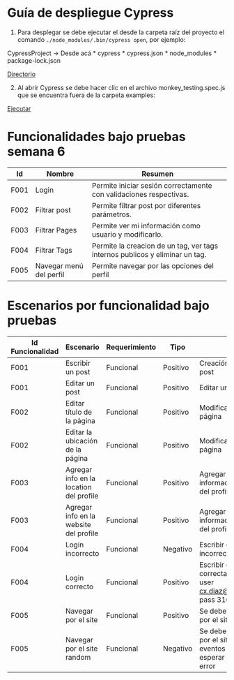# Guía de despliegue Cypress

1. Para desplegar se debe ejecutar el desde la carpeta raíz del proyecto el comando `./node_modules/.bin/cypress open`, por ejemplo:

CypressProject -> Desde acá
    * cypress
    * cypress.json
    * node_modules
    * package-lock.json

[Directorio](https://uniandes-my.sharepoint.com/:i:/g/personal/cx_diaz_uniandes_edu_co/EbzVylDgb0dCk2dbdLfLY4cBJG4TEcPzaJhtIAzTcavw4w?e=vtX4nP)

2. Al abrir Cypress se debe hacer clic en el archivo monkey_testing.spec.js que se encuentra fuera de la carpeta examples:

[Ejecutar](https://uniandes-my.sharepoint.com/:i:/g/personal/cx_diaz_uniandes_edu_co/EXaM-GJDBTxFnG_Yc9-vkzsBUPryUShLP54gTtH2t9BqrQ?e=XMH8KE)

# Funcionalidades bajo pruebas semana 6

| Id   | Nombre | Resumen| 
| ---- | ----- | ----- |
| F001 | Login | Permite iniciar sesión correctamente con validaciones respectivas. |
| F002 | Filtrar post | Permite filtrar post por diferentes parámetros. |
| F003	| Filtrar Pages	| Permite ver mi información como usuario y modificarlo. |
| F004	| Filtrar Tags | 	Permite la creacion de un tag, ver tags internos publicos y eliminar un tag.|
| F005	| Navegar menú del perfil	| Permite navegar por las opciones del perfil |


# Escenarios por funcionalidad bajo pruebas

| Id Funcionalidad | Escenario| Requerimiento |Tipo | Resumen| 
| ---- | ----- | ----- | -----| -----| 
| F001 | Escribir un post | Funcional | Positivo|Creación de un nuevo post |
| F001 | Editar un post | Funcional | Positivo| Editar un post ya creado |
| F002 | Editar título de la página | Funcional | Positivo| Modificar el título de la página | 
| F002 | Editar la ubicación de la página | Funcional | Positivo| Modificar la location de la página |
| F003 | Agregar info en la location del profile | Funcional | Positivo| Agregar o modificar información en la location del profile | 
| F003 | Agregar info en la website del profile | Funcional | Positivo| Agregar o modificar información del website del profile |
| F004 | Login incorrecto | Funcional | Negativo| Escribir credenciales incorrectas | 
| F004 | Login correcto | Funcional | Positivo| Escribir credenciales correctas e iniciar sesión, user cx.diaz@uniandes.edu.co, pass 3167782178+caya |
| F005 | Navegar por el site | Funcional | Positivo| Se debe permitir navegar por el site fluidamente | 
| F005 | Navegar por el site random | Funcional | Negativo| Se debe permitir navegar por el site haciendo eventos aleatorios y esperar encontrar un error | 


